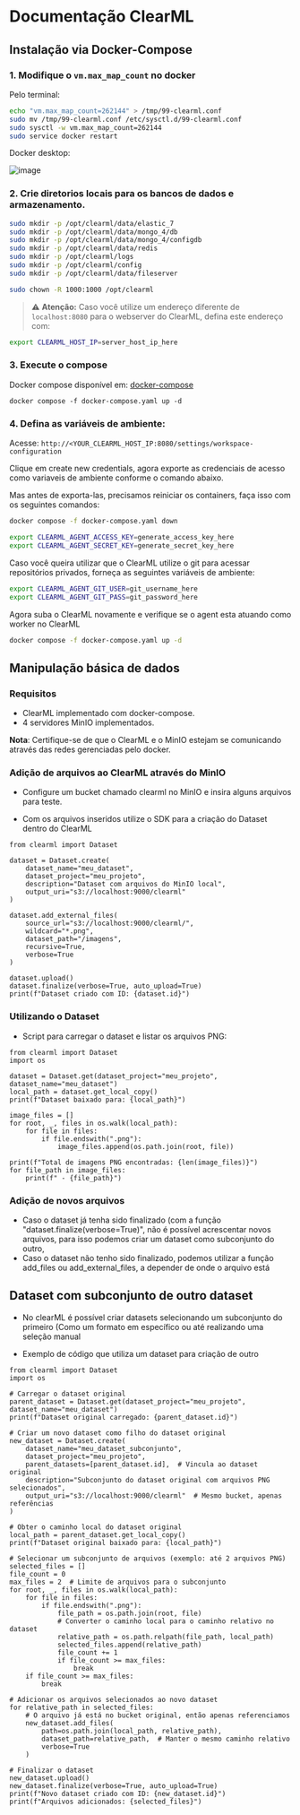 # Documentação ClearML

## Instalação via Docker-Compose
### 1. Modifique o `vm.max_map_count` no docker

Pelo terminal:
```bash
echo "vm.max_map_count=262144" > /tmp/99-clearml.conf
sudo mv /tmp/99-clearml.conf /etc/sysctl.d/99-clearml.conf
sudo sysctl -w vm.max_map_count=262144
sudo service docker restart
```

Docker desktop:

![image](https://github.com/user-attachments/assets/c51013ac-0460-4126-b703-ccff23db78ce)

### 2. Crie diretorios locais para os bancos de dados e armazenamento.
```bash
sudo mkdir -p /opt/clearml/data/elastic_7
sudo mkdir -p /opt/clearml/data/mongo_4/db
sudo mkdir -p /opt/clearml/data/mongo_4/configdb
sudo mkdir -p /opt/clearml/data/redis
sudo mkdir -p /opt/clearml/logs
sudo mkdir -p /opt/clearml/config
sudo mkdir -p /opt/clearml/data/fileserver
```

```bash
sudo chown -R 1000:1000 /opt/clearml
```

> ⚠️ **Atenção:** Caso você utilize um endereço diferente de `localhost:8080` para o webserver do ClearML, defina este endereço com:
```bash
export CLEARML_HOST_IP=server_host_ip_here
```

### 3. Execute o compose
Docker compose disponível em: [docker-compose](./docker-compose.yaml)
```
docker compose -f docker-compose.yaml up -d
```

### 4. Defina as variáveis de ambiente:

Acesse: `http://<YOUR_CLEARML_HOST_IP:8080/settings/workspace-configuration`

Clique em create new credentials, agora exporte as credenciais de acesso como variaveis de ambiente conforme o comando abaixo.

Mas antes de exporta-las, precisamos reiniciar os containers, faça isso com os seguintes comandos:
```bash
docker compose -f docker-compose.yaml down
```

```bash
export CLEARML_AGENT_ACCESS_KEY=generate_access_key_here
export CLEARML_AGENT_SECRET_KEY=generate_secret_key_here
```

Caso você queira utilizar que o ClearML utilize o git para acessar repositórios privados, forneça as seguintes variáveis de ambiente:
```bash
export CLEARML_AGENT_GIT_USER=git_username_here
export CLEARML_AGENT_GIT_PASS=git_password_here
```

Agora suba o ClearML novamente e verifique se o agent esta atuando como worker no ClearML
```bash
docker compose -f docker-compose.yaml up -d
```

## Manipulação básica de dados
### Requisitos
- ClearML implementado com docker-compose.
- 4 servidores MinIO implementados.

**Nota**: Certifique-se de que o ClearML e o MinIO estejam se comunicando através das redes gerenciadas pelo docker.

### Adição de arquivos ao ClearML através do MinIO
- Configure um bucket chamado clearml no MinIO e insira alguns arquivos para teste.

- Com os arquivos inseridos utilize o SDK para a criação do Dataset dentro do ClearML
```
from clearml import Dataset

dataset = Dataset.create(
    dataset_name="meu_dataset",
    dataset_project="meu_projeto",
    description="Dataset com arquivos do MinIO local",
    output_uri="s3://localhost:9000/clearml"
)

dataset.add_external_files(
    source_url="s3://localhost:9000/clearml/",
    wildcard="*.png",
    dataset_path="/imagens",
    recursive=True,
    verbose=True
)

dataset.upload()
dataset.finalize(verbose=True, auto_upload=True)
print(f"Dataset criado com ID: {dataset.id}")
```

### Utilizando o Dataset
- Script para carregar o dataset e listar os arquivos PNG:
```
from clearml import Dataset
import os

dataset = Dataset.get(dataset_project="meu_projeto", dataset_name="meu_dataset")
local_path = dataset.get_local_copy()
print(f"Dataset baixado para: {local_path}")

image_files = []
for root, _, files in os.walk(local_path):
    for file in files:
        if file.endswith(".png"):
            image_files.append(os.path.join(root, file))

print(f"Total de imagens PNG encontradas: {len(image_files)}")
for file_path in image_files:
    print(f" - {file_path}")
```

### Adição de novos arquivos
- Caso o dataset já tenha sido finalizado (com a função "dataset.finalize(verbose=True)", não é possível acrescentar novos arquivos, para isso podemos criar um dataset como subconjunto do outro,
- Caso o dataset não tenho sido finalizado, podemos utilizar a função add_files ou add_external_files, a depender de onde o arquivo está

## Dataset com subconjunto de outro dataset
- No clearML é possível criar datasets selecionando um subconjunto do primeiro (Como um formato em específico ou até realizando uma seleção manual

- Exemplo de código que utiliza um dataset para criação de outro
```
from clearml import Dataset
import os

# Carregar o dataset original
parent_dataset = Dataset.get(dataset_project="meu_projeto", dataset_name="meu_dataset")
print(f"Dataset original carregado: {parent_dataset.id}")

# Criar um novo dataset como filho do dataset original
new_dataset = Dataset.create(
    dataset_name="meu_dataset_subconjunto",
    dataset_project="meu_projeto",
    parent_datasets=[parent_dataset.id],  # Vincula ao dataset original
    description="Subconjunto do dataset original com arquivos PNG selecionados",
    output_uri="s3://localhost:9000/clearml"  # Mesmo bucket, apenas referências
)

# Obter o caminho local do dataset original
local_path = parent_dataset.get_local_copy()
print(f"Dataset original baixado para: {local_path}")

# Selecionar um subconjunto de arquivos (exemplo: até 2 arquivos PNG)
selected_files = []
file_count = 0
max_files = 2  # Limite de arquivos para o subconjunto
for root, _, files in os.walk(local_path):
    for file in files:
        if file.endswith(".png"):
            file_path = os.path.join(root, file)
            # Converter o caminho local para o caminho relativo no dataset
            relative_path = os.path.relpath(file_path, local_path)
            selected_files.append(relative_path)
            file_count += 1
            if file_count >= max_files:
                break
    if file_count >= max_files:
        break

# Adicionar os arquivos selecionados ao novo dataset
for relative_path in selected_files:
    # O arquivo já está no bucket original, então apenas referenciamos
    new_dataset.add_files(
        path=os.path.join(local_path, relative_path),
        dataset_path=relative_path,  # Manter o mesmo caminho relativo
        verbose=True
    )

# Finalizar o dataset
new_dataset.upload()
new_dataset.finalize(verbose=True, auto_upload=True)
print(f"Novo dataset criado com ID: {new_dataset.id}")
print(f"Arquivos adicionados: {selected_files}")
```
